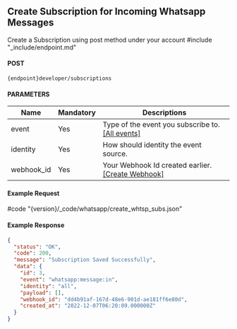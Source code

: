 ## Create Subscription for Incoming Whatsapp Messages

Create a Subscription using post method under your account
#include "_include/endpoint.md"

#### POST

```
{endpoint}developer/subscriptions
```

#### PARAMETERS

| Name       | Mandatory | Descriptions                          |
| ---------- | -------- | ------------------------------------- |
| event      | Yes       | Type of the event you subscribe to. [[All events]](/docs/{version}/event)   |
| identity   | Yes       | How should identity the event source. |
| webhook_id | Yes       | Your Webhook Id created earlier. [[Create Webhook]](/docs/{version}/webhook#content-create-webhook) |

#### Example Request

#code "{version}/_code/whatsapp/create_whtsp_subs.json"

#### Example Response

```json
{
  "status": "OK",
  "code": 200,
  "message": "Subscription Saved Successfully",
  "data": {
    "id": 3,
    "event": "whatsapp:message:in",
    "identity": "all",
    "payload": [],
    "webhook_id": "dd4b91af-167d-48e6-901d-ae181ff6e80d",
    "created_at": "2022-12-07T06:20:09.000000Z"
  }
}
```
